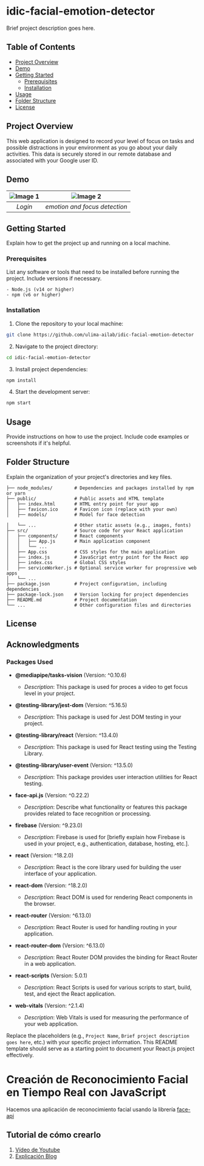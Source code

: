 

# idic-facial-emotion-detector

Brief project description goes here.

## Table of Contents

- [Project Overview](#project-overview)
- [Demo](#demo)
- [Getting Started](#getting-started)
  - [Prerequisites](#prerequisites)
  - [Installation](#installation)
- [Usage](#usage)
- [Folder Structure](#folder-structure)
- [License](#license)

## Project Overview

This web application is designed to record your level of focus on tasks and possible distractions in your environment as you go about your daily activities. This data is securely stored in our remote database and associated with your Google user ID.

## Demo

| ![Image 1](images/Screenshot%202023-10-02%20at%209.34.50 AM.png) | ![Image 2](images/Screenshot%202023-10-02%20at%209.35.55 AM.png) |
|:-----------------------:|:-----------------------:|
|   *Login*    |   *emotion and focus detection*    |


## Getting Started

Explain how to get the project up and running on a local machine.

### Prerequisites

List any software or tools that need to be installed before running the project. Include versions if necessary.

```
- Node.js (v14 or higher)
- npm (v6 or higher)
```

### Installation

1. Clone the repository to your local machine:

```bash
git clone https://github.com/ulima-ailab/idic-facial-emotion-detector
```

2. Navigate to the project directory:

```bash
cd idic-facial-emotion-detector
```

3. Install project dependencies:

```bash
npm install
```

4. Start the development server:

```bash
npm start
```

## Usage

Provide instructions on how to use the project. Include code examples or screenshots if it's helpful.

## Folder Structure

Explain the organization of your project's directories and key files.

```
├── node_modules/        # Dependencies and packages installed by npm or yarn
├── public/              # Public assets and HTML template
│   ├── index.html       # HTML entry point for your app
│   ├── favicon.ico      # Favicon icon (replace with your own)
│   ├── models/          # Model for face detection

│   └── ...              # Other static assets (e.g., images, fonts)
├── src/                 # Source code for your React application
│   ├── components/      # React components
│   │   ├── App.js       # Main application component
│   │   └── ...
│   ├── App.css          # CSS styles for the main application
│   ├── index.js         # JavaScript entry point for the React app
│   ├── index.css        # Global CSS styles
│   ├── serviceWorker.js # Optional service worker for progressive web apps
│   └── ...
├── package.json         # Project configuration, including dependencies
├── package-lock.json    # Version locking for project dependencies
├── README.md            # Project documentation
└── ...                  # Other configuration files and directories
```


## License

<!-- This project is licensed under the [License Name] License - see the [LICENSE.md](LICENSE.md) file for details. -->

## Acknowledgments

### Packages Used

- **@mediapipe/tasks-vision** (Version: ^0.10.6)
  - *Description*: This package is used for proces a video to get focus level in your project.

- **@testing-library/jest-dom** (Version: ^5.16.5)
  - *Description*: This package is used for Jest DOM testing in your project.

- **@testing-library/react** (Version: ^13.4.0)
  - *Description*: This package is used for React testing using the Testing Library.

- **@testing-library/user-event** (Version: ^13.5.0)
  - *Description*: This package provides user interaction utilities for React testing.

- **face-api.js** (Version: ^0.22.2)
  - *Description*: Describe what functionality or features this package provides related to face recognition or processing.

- **firebase** (Version: ^9.23.0)
  - *Description*: Firebase is used for [briefly explain how Firebase is used in your project, e.g., authentication, database, hosting, etc.].

- **react** (Version: ^18.2.0)
  - *Description*: React is the core library used for building the user interface of your application.

- **react-dom** (Version: ^18.2.0)
  - *Description*: React DOM is used for rendering React components in the browser.

- **react-router** (Version: ^6.13.0)
  - *Description*: React Router is used for handling routing in your application.

- **react-router-dom** (Version: ^6.13.0)
  - *Description*: React Router DOM provides the binding for React Router in a web application.

- **react-scripts** (Version: 5.0.1)
  - *Description*: React Scripts is used for various scripts to start, build, test, and eject the React application.

- **web-vitals** (Version: ^2.1.4)
  - *Description*: Web Vitals is used for measuring the performance of your web application.



Replace the placeholders (e.g., `Project Name`, `Brief project description goes here`, etc.) with your specific project information. This README template should serve as a starting point to document your React.js project effectively.

# Creación de Reconocimiento Facial en Tiempo Real con JavaScript
Hacemos una aplicación de reconocimiento facial usando la librería [face-api](https://github.com/justadudewhohacks/face-api.js/)

## Tutorial de cómo crearlo
1. [Vídeo de Youtube](https://youtu.be/XJRL4XFJ9d8)
2. [Explicación Blog](https://urimarti.com/frontend/creacion-de-reconocimiento-facial-en-tiempo-real/)
